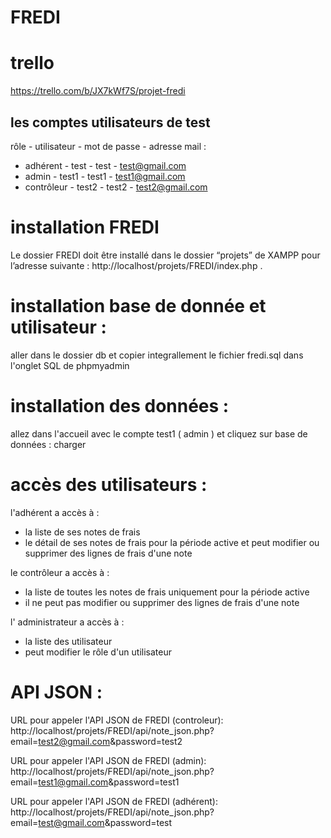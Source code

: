 # FREDI
 
# trello
https://trello.com/b/JX7kWf7S/projet-fredi

 
## les comptes utilisateurs de test
 
  rôle - utilisateur - mot de passe - adresse mail :
 
  - adhérent - test - test - test@gmail.com
  - admin - test1 - test1 - test1@gmail.com
  - contrôleur - test2 - test2 - test2@gmail.com
 
# installation FREDI
 
Le dossier FREDI doit être installé dans le dossier “projets” de XAMPP pour l’adresse suivante : http://localhost/projets/FREDI/index.php .
 

# installation base de donnée et utilisateur :

aller dans le dossier db et copier integrallement le fichier fredi.sql dans l'onglet SQL de phpmyadmin
 
# installation des données :

allez dans l'accueil avec le compte test1 ( admin ) et cliquez sur base de données : charger   
 
# accès des utilisateurs :
l'adhérent a accès à :
- la liste de ses notes de frais
- le détail de ses notes de frais pour la période active et peut modifier ou supprimer des lignes de frais d'une note
 
le contrôleur a accès à :
- la liste de toutes les notes de frais uniquement pour la période active
- il ne peut pas modifier ou supprimer des lignes de frais d'une note
 
l' administrateur a accès à :
- la liste des utilisateur
- peut modifier le rôle d'un utilisateur

# API JSON :

URL pour appeler l'API JSON de FREDI (controleur): http://localhost/projets/FREDI/api/note_json.php?email=test2@gmail.com&password=test2

URL pour appeler l'API JSON de FREDI (admin): http://localhost/projets/FREDI/api/note_json.php?email=test1@gmail.com&password=test1

URL pour appeler l'API JSON de FREDI (adhérent): http://localhost/projets/FREDI/api/note_json.php?email=test@gmail.com&password=test



